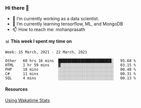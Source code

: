 ### Hi there 👋

- 🔭 I’m currently working as a data scientist.
- 🌱 I’m currently learning tensorflow, ML, and MongoDB
- 📫 How to reach me: mohanprasath

📊 **This week I spent my time on**
<!--START_SECTION:waka-->
```text
Week: 15 March, 2021 - 22 March, 2021

Other   60 hrs 16 mins  ████████████████████████░   95.68 % 
HTML    1 hr 59 mins    ▓░░░░░░░░░░░░░░░░░░░░░░░░   03.15 % 
PHP     18 mins         ░░░░░░░░░░░░░░░░░░░░░░░░░   00.48 % 
C#      11 mins         ░░░░░░░░░░░░░░░░░░░░░░░░░   00.31 % 
SQL     4 mins          ░░░░░░░░░░░░░░░░░░░░░░░░░   00.13 % 
```
<!--END_SECTION:waka-->

#### Resources
[Using Wakatime Stats](https://github.com/marketplace/actions/waka-readme)

